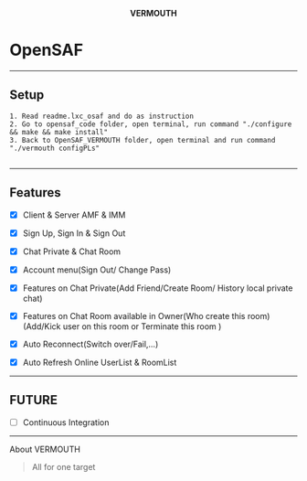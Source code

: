 

<p align ="center"> <b>VERMOUTH</b></p>  

OpenSAF   
=====  
-----
Setup
-----  
```
1. Read readme.lxc_osaf and do as instruction  
2. Go to opensaf_code folder, open terminal, run command "./configure && make && make install"
3. Back to OpenSAF_VERMOUTH folder, open terminal and run command "./vermouth configPLs" 


```
-----
Features  
-----  


- [x] Client & Server AMF & IMM   

- [x] Sign Up, Sign In & Sign Out  

- [x] Chat Private & Chat Room  

- [x] Account menu(Sign Out/ Change Pass)  

- [x] Features on Chat Private(Add Friend/Create Room/ History local private chat)  

- [x] Features on Chat Room available in Owner(Who create this room)(Add/Kick user on this room or Terminate this room )  
  
- [x] Auto Reconnect(Switch over/Fail,...)  
  
- [x] Auto Refresh Online UserList & RoomList   
  

-----
 FUTURE  
-----  


- [ ] Continuous Integration  

----- 
About VERMOUTH
>All for one target 

	





 
